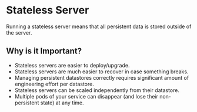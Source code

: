 # Stateless Server

Running a stateless server means that all persistent data is stored outside of the server.

## Why is it Important?

- Stateless servers are easier to deploy/upgrade.
- Stateless servers are much easier to recover in case something breaks.
- Managing persistent datastores correctly requires significant amount of engineering effort per datastore.
- Stateless servers can be scaled independently from their datastore.
- Multiple pods of your service can disappear (and lose their non-persistent state) at any time.
